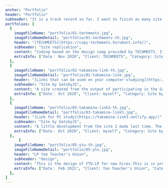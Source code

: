 ```yaml
---
anchor: "Portfolio"
header: "Portfolio"
subheader: "It is a track record so far. I want to finish as many site replicas as possible by the time I become freelance."
portfolios: [
  {
    imageFileName: "portfolio/01-techmeets.jpg",
    imageFileNameDetail: "portfolio/01-techmeets-th.jpg",
    header: "[TECHMEETS](https://copy-techmeets.horumont.info/)",
    subheader: "Site replication",
    content: "Coding based on the design comp provided by TECHMEETS. It also supports hamburger menu implementation and responsiveness.",
    extraInfo: ["Date： Nov 2020", "Client: TECHMEETS", "Category: Site replication"]
  },
  {
    imageFileName: "portfolio/02-takamina-link-th.jpg",
    imageFileNameDetail: "portfolio/02-takamina-link.jpg",
    header: "[Links that can be used on your computer-studying](https://takamina-link.netlify.app/)",
    subheader: "Site by GatsbyJS",
    content: "A site created from the output of participating in the Gatsby study session held at Over40WebClub. Since it was a big deal, I wanted to make something that could be used at school. For some reason, the layout collapses 😅",
    extraInfo: ["Date： Oct 2020", "Client: myself", "Category: Site by GatsbyJS"]
  },
  {
    imageFileName: "portfolio/03-takamina-link3-th.jpg",
    imageFileNameDetail: "portfolio/03-takamina-link3.jpg",
    header: "[Link for PC study](https://takamina-link3.netlify.app/)",
    subheader: "Site by GatsbyJS",
    content: "A little development from the site I made last time. The second Gatsby study session was held with the theme of building a site with a starter in collaboration with AirTable. The truth is, I feel that I have achieved what I want to do with the help of the Over40 Web Club. It was around the time when I began to feel the potential of Gatsby little by little.",
    extraInfo: ["Date： Oct 2020", "Client: myself", "Category: Site by GatsbyJS"]
  },
	  {
    imageFileName: "portfolio/05-ytu-th.jpg",
    imageFileNameDetail: "portfolio/05-ytu.jpg",
    header: "LP Yao Teacher's Union",
    subheader: "design",
    content: "This is the design of YTU-LP for new hires.This is in progress. but I want to show the member of YTU who have SP only. So, I posted it.",
    extraInfo: ["Date： Feb 2021", "Client: Yao Teacher's Union", "Category: design"]
  },
]
---
```

